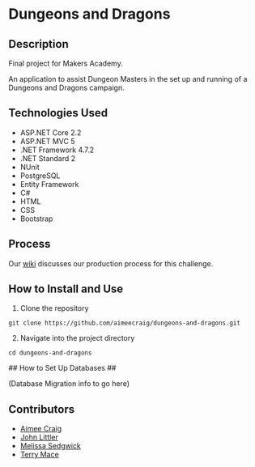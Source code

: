 # Dungeons and Dragons

## Description ##
Final project for Makers Academy.

An application to assist Dungeon Masters in the set up and running of a Dungeons and Dragons campaign.

## Technologies Used ##
* ASP.NET Core 2.2
* ASP.NET MVC 5
* .NET Framework 4.7.2
* .NET Standard 2
* NUnit
* PostgreSQL
* Entity Framework
* C#
* HTML
* CSS
* Bootstrap

## Process ##
Our [wiki](https://github.com/aimeecraig/dungeons-and-dragons/wiki) discusses our production process for this challenge.

## How to Install and Use ##
1. Clone the repository

```
git clone https://github.com/aimeecraig/dungeons-and-dragons.git
```

2. Navigate into the project directory
```
cd dungeons-and-dragons
```

## How to Set Up Databases ##

(Database Migration info to go here)


## Contributors ##
* [Aimee Craig](https://github.com/aimeecraig)
* [John Littler](https://github.com/JSLittler)
* [Melissa Sedgwick](https://github.com/melissasedgwick)
* [Terry Mace](https://github.com/Tolvic)
